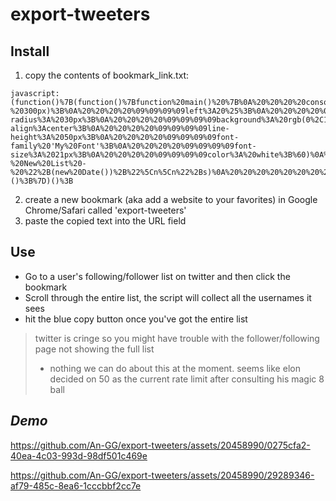 # export-tweeters

## Install

1. copy the contents of bookmark_link.txt:
```
javascript:(function()%7B(function()%7Bfunction%20main()%20%7B%0A%20%20%20%20console.log(%22Running...%22)%3B%0A%0A%20%20%20%20let%20b%3Ddocument.createElement(%22button%22)%0A%20%20%20%20b.innerText%3D%22COPY%20LIST%22%0A%20%20%20%20document.body.appendChild(b)%0A%20%20%20%20b.setAttribute(%22style%22%2C%20%60position%3Afixed%3B%0A%20%20%20%20%09%09%09%09top%3Acalc(100%25%20-%20300px)%3B%0A%20%20%20%20%09%09%09%09left%3A20%25%3B%0A%20%20%20%20%09%09%09%09right%3A20%25%3B%0A%20%20%20%20%09%09%09%09width%3A60%25%3B%0A%20%20%20%20%09%09%09%09height%3A50px%3B%0A%20%20%20%20%09%09%09%09border-radius%3A%2030px%3B%0A%20%20%20%20%09%09%09%09background%3A%20rgb(0%2C134%2C198)%3B%0A%20%20%20%20%09%09%09%09text-align%3Acenter%3B%0A%20%20%20%20%09%09%09%09line-height%3A%2050px%3B%0A%20%20%20%20%09%09%09%09font-family%20'My%20Font'%3B%0A%20%20%20%20%09%09%09%09font-size%3A%2021px%3B%0A%20%20%20%20%09%09%09%09color%3A%20white%3B%60)%0A%20%20%20%20b.addEventListener(%22click%22%2C()%3D%3E%7B%0A%20%20%20%20%20%20%20%20let%20failed%3D%5B%5D%0A%20%20%20%20%20%20%20%20let%20passed%3D%5B%5D%0A%20%20%20%20%20%20%20%20for%20(let%20k%20in%20window.a)%20%7B%0A%20%20%20%20%20%20%20%20%20%20%20%20let%20links%20%3D%20window.a%5Bk%5D%5B1%5D.getElementsByTagName(%22a%22)%0A%20%20%20%20%20%20%20%20%20%20%20%20let%20ts%20%3D%20%5B%5D%0A%20%20%20%20%20%20%20%20%20%20%20%20for%20(let%20l%20of%20links)%20%7B%20ts.push(l.innerText.trim())%20%7D%0A%20%20%20%20%20%20%20%20%20%20%20%20%0A%20%20%20%20%20%20%20%20%20%20%20%20if%20(!ts.includes(k.replace(%22%2F%22%2C%20%22%40%22)))%20%7B%0A%20%20%20%20%20%20%20%20%20%20%20%20%20%20%20%20console.log(k.replace(%22%2F%22%2C%20%22%40%22))%0A%20%20%20%20%20%20%20%20%20%20%20%20%20%20%20%20console.log(ts)%0A%20%20%20%20%20%20%20%20%20%20%20%20%20%20%20%20console.log(ts.includes(k.replace(%22%2F%22%2C%20%22%40%22)))%0A%20%20%20%20%20%20%20%20%20%20%20%20%20%20%20%20failed.push(k)%0A%20%20%20%20%20%20%20%20%20%20%20%20%7D%20else%20%7B%0A%20%20%20%20%20%20%20%20%20%20%20%20%20%20%20%20passed.push(k)%0A%20%20%20%20%20%20%20%20%20%20%20%20%7D%0A%0A%20%20%20%20%20%20%20%20%7D%0A%20%20%20%20%20%20%20%20navigator.clipboard.writeText(passed.join(%22%5Cn%22)).then(()%3D%3E%7B%0A%20%20%20%20%20%20%20%20%20%20%20%20%20%20%20%20alert(failed.length%20%2B%20%22%20usernames%20did%20not%20pass%20the%20vibe%20check%3A%20%5Cn%5Cn%22%20%2B%20failed.join(%22%5Cn%22)%20%2B%20%22%5Cn%5Cn%22%20%2B%20passed.length%20%2B%20%22%20usernames%20seem%20valid%20and%20were%20be%20copied%22)%0A%20%20%20%20%20%20%20%20%20%20%20%20%7D)%0A%20%20%20%20%20%20%20%20%7D)%0A%0A%20%20%20%20let%20a%3D%7B%7D%0A%20%20%20%20function%20clearAllInterval()%20%7B%0A%20%20%20%20%20%20%20%20const%20interval_id%20%3D%20window.setInterval(function()%7B%7D%2C%20Number.MAX_SAFE_INTEGER)%3B%0A%0A%20%20%20%20%20%20%20%20for%20(let%20i%20%3D%201%3B%20i%20%3C%20interval_id%3B%20i%2B%2B)%20%7B%0A%20%20%20%20%20%20%20%20%20%20%20%20window.clearInterval(i)%3B%0A%20%20%20%20%20%20%20%20%7D%0A%20%20%20%20%7D%0A%20%20%20%20clearAllInterval()%0A%20%20%20%20function%20scrape()%20%7B%0A%20%20%20%20%20%20%20%20let%20selector%3D'section%20%3E%20div%20%3E%20div%20%3E%20div'%0A%20%20%20%20%20%20%20%20for%20(let%20e%20of%20document.querySelectorAll(selector))%20%7B%0A%20%20%20%20%20%20%20%20%20%20%20%20try%20%7B%0A%20%20%20%20%20%20%20%20%20%20%20%20%20%20%20%20let%20links%20%3D%20e.getElementsByTagName('a')%0A%20%20%20%20%20%20%20%20%20%20%20%20%20%20%20%20refs%3D%5B%5D%0A%20%20%20%20%20%20%20%20%20%20%20%20%20%20%20%20for%20(let%20l%20of%20links)%20%7B%0A%20%20%20%20%20%20%20%20%20%20%20%20%20%20%20%20%20%20%20%20refs.push(l.href)%0A%20%20%20%20%20%20%20%20%20%20%20%20%20%20%20%20%7D%0A%20%20%20%20%20%20%20%20%20%20%20%20%20%20%20%20let%20path%3D(new%20URL(refs%5B0%5D)).pathname%0A%20%20%20%20%20%20%20%20%20%20%20%20%20%20%20%20a%5Bpath%5D%3D%5Bpath%2C%20e%2C%20refs%5D%0A%20%20%20%20%20%20%20%20%20%20%20%20%7D%20catch(e)%20%7B%7D%0A%20%20%20%20%20%20%20%20%20%20%20%20%0A%20%20%20%20%20%20%20%20%7D%0A%20%20%20%20%20%20%20%20return%20a%0A%20%20%20%20%7D%0A%0A%20%20%20%20window%5B%22keys_len%22%5D%20%3D%200%0A%20%20%20%20function%20checkIfNewList()%20%7B%0A%20%20%20%20%20%20%20%20let%20res%20%3D%20scrape()%0A%09window%5B%22a%22%5D%3Dres%0A%20%20%20%20%20%20%20%20let%20keys%20%3D%20Object.keys(res)%0A%20%20%20%20%20%20%20%20if%20(window%5B%22keys_len%22%5D%20!%3D%20keys.length)%20%7B%0A%20%20%20%20%20%20%20%20%20%20%20%20window%5B%22keys_len%22%5D%20%3D%20keys.length%0A%09%20%20%20%20let%20s%20%3D%20keys.join(%22%5Cn%22)%0A%20%20%20%20%20%20%20%20%20%20%20%20console.log(%22Total%20(%22%2Bkeys.length%2B%22)%20-%20New%20List%20-%20%22%2B(new%20Date())%2B%22%5Cn%5Cn%22%2Bs)%0A%20%20%20%20%20%20%20%20%20%20%20%20console.log(keys)%0A%09%20%20%20%20document.title%3DObject.keys(window.a).length%20%0A%09%20%20%20%20b.innerText%3D%22COPY%20LIST%20(%22%2Bkeys.length%2B%22)%22%0A%20%20%20%20%20%20%20%20%7D%0A%20%20%20%20%7D%0A%20%20%20%20setInterval(checkIfNewList%2C%20100)%3B%0A%0A%7D%0Aconsole.clear()%0Amain()%0A%7D)()%3B%7D)()%3B
```

2. create a new bookmark (aka add a website to your favorites) in Google Chrome/Safari called 'export-tweeters'
3. paste the copied text into the URL field

## Use

- Go to a user's following/follower list on twitter and then click the bookmark
- Scroll through the entire list, the script will collect all the usernames it sees
- hit the blue copy button once you've got the entire list

> twitter is cringe so you might have trouble with the follower/following page not showing the full list
> - nothing we can do about this at the moment. seems like elon decided on 50 as the current rate limit after consulting his magic 8 ball

## *Demo*



https://github.com/An-GG/export-tweeters/assets/20458990/0275cfa2-40ea-4c03-993d-98df501c469e




https://github.com/An-GG/export-tweeters/assets/20458990/29289346-af79-485c-8ea6-1cccbbf2cc7e


